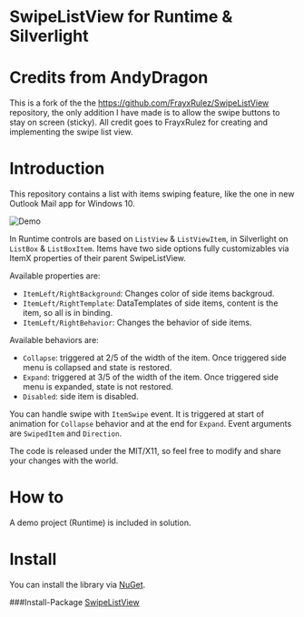 # SwipeListView for Runtime & Silverlight

Credits from AndyDragon
=======================
This is a fork of the the https://github.com/FrayxRulez/SwipeListView repository, the only addition I have made is to allow the swipe buttons to stay on screen (sticky). All credit goes to FrayxRulez for creating and implementing the swipe list view.

Introduction
============
This repository contains a list with items swiping feature, like the one in new Outlook Mail app for Windows 10.

![Demo](http://gifyu.com/images/ezgif-33935773781.gif)

In Runtime controls are based on `ListView` & `ListViewItem`, in Silverlight on `ListBox` & `ListBoxItem`. Items have two side options fully customizables via ItemX properties of their parent SwipeListView.

Available properties are:
* `ItemLeft/RightBackground`: Changes color of side items backgroud.
* `ItemLeft/RightTemplate`: DataTemplates of side items, content is the item, so all is in binding.
* `ItemLeft/RightBehavior`: Changes the behavior of side items.

Available behaviors are:
* `Collapse`: triggered at 2/5 of the width of the item. Once triggered side menu is collapsed and state is restored.
* `Expand`: triggered at 3/5 of the width of the item. Once triggered side menu is expanded, state is not restored.
* `Disabled`: side item is disabled.


You can handle swipe with `ItemSwipe` event. It is triggered at start of animation for `Collapse` behavior and at the end for `Expand`. Event arguments are `SwipedItem` and `Direction`.

The code is released under the MIT/X11, so feel free to modify and share your changes with the world.

How to
======
A demo project (Runtime) is included in solution.

Install
=======
You can install the library via [NuGet].

###Install-Package [SwipeListView]

[NuGet]:http://nuget.org/
[SwipeListView]:http://www.nuget.org/packages/SwipeListView

